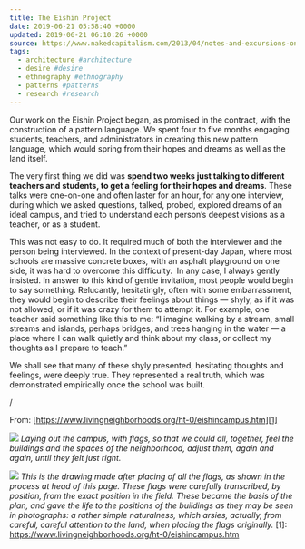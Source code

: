 ```yaml
---
title: The Eishin Project
date: 2019-06-21 05:58:40 +0000
updated: 2019-06-21 06:10:26 +0000
source: https://www.nakedcapitalism.com/2013/04/notes-and-excursions-on-christopher-alexanders-the-battle-for-the-life-and-beauty-of-the-earth.html
tags:
  - architecture #architecture
  - desire #desire
  - ethnography #ethnography
  - patterns #patterns
  - research #research
---
```

Our work on the Eishin Project began, as promised in the contract, with the construction of a pattern language. We spent four to five months engaging students, teachers, and administrators in creating this new pattern language, which would spring from their hopes and dreams as well as the land itself.
The very first thing we did was __spend two weeks just talking to different teachers and students, to get a feeling for their hopes and dreams__. These talks were one-on-one and often laster for an hour, for any one interview, during which we asked questions, talked, probed, explored dreams of an ideal campus, and tried to understand each person’s deepest visions as a teacher, or as a student.
This was not easy to do. It required much of both the interviewer and the person being interviewed. In the context of present-day Japan, where most schools are massive concrete boxes, with an asphalt playground on one side, it was hard to overcome this difficulty.  In any case, I always gently insisted. In answer to this kind of gentle invitation, most people would begin to say something. Relucantly, hesitatingly, often with some embarrassment, they would begin to describe their feelings about things — shyly, as if it was not allowed, or if it was crazy for them to attempt it. For example, one teacher said something like this to me: “I imagine walking by a stream, small streams and islands, perhaps bridges, and trees hanging in the water — a place where I can walk quietly and think about my class, or collect my thoughts as I prepare to teach.”
We shall see that many of these shyly presented, hesitating thoughts and feelings, were deeply true. They represented a real truth, which was demonstrated empirically once the school was built.
/
From: [https://www.livingneighborhoods.org/ht-0/eishincampus.htm][1]
![](The%20Eishin%20Project.html.resources/4546B2BA-09A4-4749-801D-9C4AAB436C46.jpg)*Laying out the campus, with flags, so that we could all, together, feel the buildings and the spaces of the neighborhood, adjust them, again and again, until they felt just right.*
*![](The%20Eishin%20Project.html.resources/BA6E61B2-A0C0-48C8-8188-13A130064DC8.jpg)**This is the drawing made after placing of all the flags, as shown in the process at head of this page. These flags were carefully transcribed, by position, from the exact position in the field. These became the basis of the plan, and gave the life to the positions of the buildings as they may be seen in photographs: a rather simple naturalness, which arsies, actually, from careful, careful attention to the land, when placing the flags originally.*
[1]: https://www.livingneighborhoods.org/ht-0/eishincampus.htm